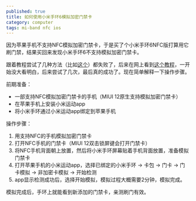 ```yaml
---
published: true
title: 如何使用小米手环6模拟加密门禁卡
category: computer
tags: mi-band nfc ios
---
```

因为苹果手机不支持NFC模拟加密门禁卡，于是买了个小米手环6NFC版打算用它刷门禁，结果买回来发现小米手环6不支持模拟加密门禁卡。

跟着教程尝试了几种方法（比如[这个](https://zhuanlan.zhihu.com/p/56296951)）都失败了，后来在网上看到[这个教程](https://zhuanlan.zhihu.com/p/362356658)，一开始没大看明白，后来尝试了几次，最后真的成功了。现在简单解释一下操作步骤。

前期准备：

- 一部支持NFC模拟加密门禁卡的手机（MIUI 12原生支持模拟加密门禁卡）
- 在苹果手机上安装小米运动app
- 将小米手环通过小米运动app绑定到苹果手机

操作步骤：

1. 用支持NFC的手机模拟加密门禁卡
2. 打开NFC手机的门禁卡（MIUI 12双击锁屏键会打开门禁卡）
3. 将NFC手机背面朝上放置，然后将小米手环屏幕贴着手机背面放置，准备模拟门禁卡
4. 打开苹果手机的小米运动app，选择已绑定的小米手环 -> 卡包 -> 门卡 -> 门卡模拟 -> 非加密卡模拟 -> 开始检测
5. app显示检测成功后，选择开始模拟，模拟过程大概需要2分钟，模拟完成。

模拟完成后，手环上就能看到新添加的门禁卡，亲测刷门有效。

